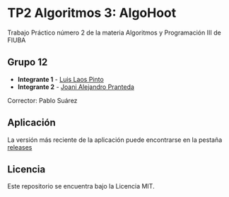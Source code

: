 # TP2 Algoritmos 3: AlgoHoot

Trabajo Práctico número 2 de la materia Algoritmos y Programación III de FIUBA

## Grupo 12

* **Integrante 1** - [Luis Laos Pinto](https://github.com/Gonza2508)
* **Integrante 2** - [Joani Alejandro Pranteda](https://github.com/JoaniPran)

Corrector: Pablo Suárez
 
## Aplicación

La versión más reciente de la aplicación puede encontrarse en la pestaña [releases](https://github.com/TomasContessi/g12-tp2-1c-2024/tree/main)

## Licencia

Este repositorio se encuentra bajo la Licencia MIT.
